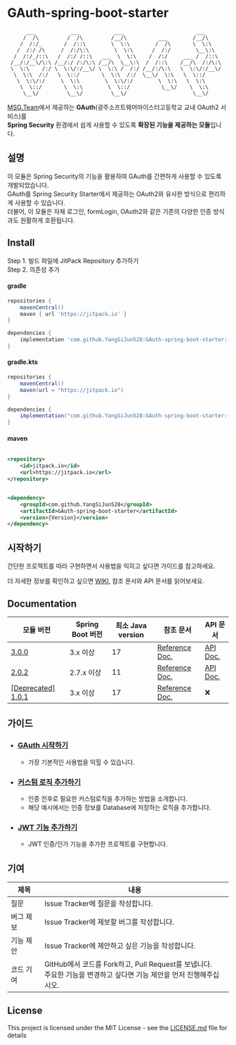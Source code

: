 # GAuth-spring-boot-starter

```
      ___           ___           ___                       ___     
     /  /\         /  /\         /__/\          ___        /__/\    
    /  /:/_       /  /::\        \  \:\        /  /\       \  \:\   
   /  /:/ /\     /  /:/\:\        \  \:\      /  /:/        \__\:\  
  /  /:/_/::\   /  /:/ /::\   ___  \  \:\    /  /:/     ___ /  /::\ 
 /__/:/__\/\:\ /__/:/ /:/\:\ /__/\  \__\:\  /  /::\    /__/\  /:/\:\
 \  \:\    /:/ \  \:\/:/__\/ \  \:\ /  /:/ /__/:/\:\   \  \:\/:/__\/
  \  \:\  /:/   \  \::/       \  \:\  /:/  \__\/  \:\   \  \::/     
   \  \:\/:/     \  \:\        \  \:\/:/        \  \:\   \  \:\     
    \  \::/       \  \:\        \  \::/          \__\/    \  \:\    
     \__\/         \__\/         \__\/                     \__\/

```

[MSG.Team](https://github.com/GSM-MSG)에서 제공하는 **GAuth**(광주소프트웨어마이스터고등학교 교내 OAuth2 서비스)를  
**Spring Security** 환경에서 쉽게 사용할 수 있도록 **확장된 기능을 제공하는 모듈**입니다.

## 설명

이 모듈은 Spring Security의 기능을 활용하여 GAuth를 간편하게 사용할 수 있도록 개발되었습니다.    
GAuth를 Spring Security Starter에서 제공하는 OAuth2와 유사한 방식으로 편리하게 사용할 수 있습니다.   
더불어, 이 모듈은 자체 로그인, formLogin, OAuth2와 같은 기존의 다양한 인증 방식과도 원활하게 호환됩니다.

## Install

Step 1. 빌드 파일에 JitPack Repository 추가하기  
Step 2. 의존성 추가

#### gradle

```groovy
repositories {
    mavenCentral()
    maven { url 'https://jitpack.io' }
}
```

```groovy
dependencies {
    implementation 'com.github.YangSiJun528:GAuth-spring-boot-starter:{Version}'
}
```

#### gradle.kts

```groovy
repositories {
    mavenCentral()
    maven(url = "https://jitpack.io")
}
```

```groovy
dependencies {
    implementation("com.github.YangSiJun528:GAuth-spring-boot-starter:{Version}")
}
```

#### maven

```xml

<repository>
    <id>jitpack.io</id>
    <url>https://jitpack.io</url>
</repository>
```

```xml

<dependency>
    <groupId>com.github.YangSiJun528</groupId>
    <artifactId>GAuth-spring-boot-starter</artifactId>
    <version>{Version}</version>
</dependency>
```

## 시작하기

간단한 프로젝트를 따라 구현하면서 사용법을 익히고 싶다면 가이드를 참고하세요.

더 자세한 정보를 확인하고 싶으면 [WIKI](https://github.com/YangSiJun528/GAuth-spring-boot-starter/wiki), 참조 문서와 API 문서를 읽어보세요.

## Documentation

| 모듈 버전                                                                                                 | Spring Boot 버전 | 최소 Java version | 참조 문서                                                         | API 문서                                                                                                                                           | 
|-------------------------------------------------------------------------------------------------------|----------------|-----------------|---------------------------------------------------------------|--------------------------------------------------------------------------------------------------------------------------------------------------|
| [3.0.0](https://github.com/YangSiJun528/GAuth-spring-boot-starter/releases/tag/3.0.0)                 | 3.x 이상         | 17              | [Reference Doc.](./docs/guide/ver_300/reference/reference.md) | [API Doc.](https://htmlpreview.github.io/?https://github.com/YangSiJun528/GAuth-spring-boot-starter/blob/main/docs/guide/ver_300/api/index.html) |
| [2.0.2](https://github.com/YangSiJun528/GAuth-spring-boot-starter/releases/tag/2.0.2)                 | 2.7.x 이상       | 11              | [Reference Doc.](./docs/guide/ver_202/reference/reference.md) | [API Doc.](https://htmlpreview.github.io/?https://github.com/YangSiJun528/GAuth-spring-boot-starter/blob/main/docs/guide/ver_202/api/index.html) |
| [\[Deprecated\] 1.0.1 ](https://github.com/YangSiJun528/GAuth-spring-boot-starter/releases/tag/1.0.1) | 3.x 이상         | 17              | [Reference Doc.](./docs/guide/ver_101/reference/reference.md) | ❌                                                                                                                                                |

## 가이드

- ### [GAuth 시작하기](https://github.com/YangSiJun528/GAuth-spring-boot-starter/wiki/%EC%8B%9C%EC%9E%91%ED%95%98%EA%B8%B0)
    - 가장 기본적인 사용법을 익힐 수 있습니다.
- ### [커스텀 로직 추가하기](https://github.com/YangSiJun528/GAuth-spring-boot-starter/wiki/%EC%BB%A4%EC%8A%A4%ED%85%80-%EB%A1%9C%EC%A7%81-%EC%B6%94%EA%B0%80)
  - 인증 전후로 필요한 커스텀로직을 추가하는 방법을 소개합니다.
  - 해당 예시에서는 인증 정보를 Database에 저장하는 로직을 추가합니다.
- ### [JWT 기능 추가하기](https://github.com/YangSiJun528/GAuth-spring-boot-starter/wiki/JWT-%EC%9D%B8%EC%A6%9D-%EA%B5%AC%ED%98%84%ED%95%98%EA%B8%B0)
    - JWT 인증/인가 기능을 추가한 프로젝트를 구현합니다.

## 기여

| 제목    | 내용                                                                                |
|-------|-----------------------------------------------------------------------------------|
| 질문    | Issue Tracker에 질문을 작성합니다.                                                         |
| 버그 제보 | Issue Tracker에 제보할 버그를 작성합니다.                                                     |
| 기능 제안 | Issue Tracker에 제안하고 싶은 기능을 작성합니다.                                                 |
| 코드 기여 | GitHub에서 코드를 Fork하고, Pull Request를 보냅니다. <br/>주요한 기능을 변경하고 싶다면 기능 제안을 먼저 진행해주십시오. |

## License

This project is licensed under the MIT License - see the [LICENSE.md](LICENSE.md) file for details
